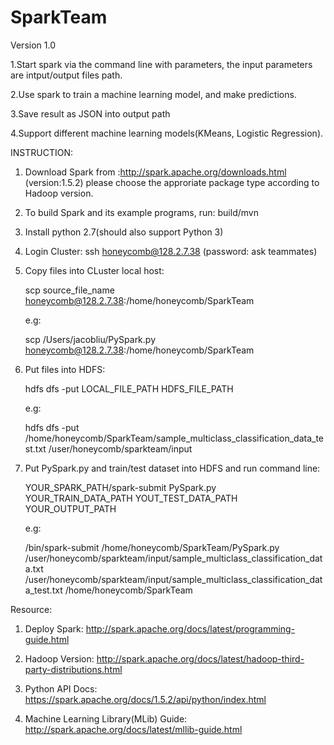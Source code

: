 # SparkTeam
Version 1.0

1.Start spark via the command line with parameters, the input
parameters are intput/output files path.

2.Use spark to train a machine learning model, and make predictions.

3.Save result as JSON into output path

4.Support different machine learning models(KMeans, Logistic Regression).

INSTRUCTION:

1. Download Spark from :http://spark.apache.org/downloads.html (version:1.5.2)
   please choose the approriate package type according to Hadoop version.

2. To build Spark and its example programs, run:
   build/mvn

3. Install python 2.7(should also support Python 3)

4. Login Cluster: 
   ssh honeycomb@128.2.7.38 (password: ask teammates)

5. Copy files into CLuster local host: 
   
   scp source_file_name honeycomb@128.2.7.38:/home/honeycomb/SparkTeam

   e.g:

   scp /Users/jacobliu/PySpark.py honeycomb@128.2.7.38:/home/honeycomb/SparkTeam
   
6. Put files into HDFS:
   
   hdfs dfs -put LOCAL_FILE_PATH HDFS_FILE_PATH
   
   e.g:
   
   hdfs dfs -put /home/honeycomb/SparkTeam/sample_multiclass_classification_data_test.txt /user/honeycomb/sparkteam/input

7. Put PySpark.py and train/test dataset into HDFS and run command line:
   
   YOUR_SPARK_PATH/spark-submit PySpark.py YOUR_TRAIN_DATA_PATH YOUT_TEST_DATA_PATH YOUR_OUTPUT_PATH
   
   e.g:
   
   /bin/spark-submit /home/honeycomb/SparkTeam/PySpark.py /user/honeycomb/sparkteam/input/sample_multiclass_classification_data.txt /user/honeycomb/sparkteam/input/sample_multiclass_classification_data_test.txt /home/honeycomb/SparkTeam

Resource:

1. Deploy Spark: http://spark.apache.org/docs/latest/programming-guide.html

2. Hadoop Version: http://spark.apache.org/docs/latest/hadoop-third-party-distributions.html

3. Python API Docs: https://spark.apache.org/docs/1.5.2/api/python/index.html

4. Machine Learning Library(MLib) Guide: http://spark.apache.org/docs/latest/mllib-guide.html